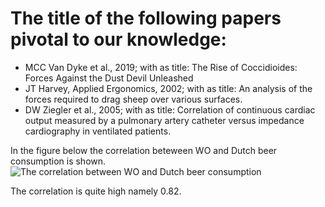 # The title of the following papers pivotal to our knowledge:
* MCC Van Dyke et al., 2019; with as title: The Rise of Coccidioides: Forces Against the Dust Devil Unleashed
* JT Harvey, Applied Ergonomics, 2002; with as title: An analysis of the forces required to drag sheep over various surfaces.
* DW Ziegler et al., 2005; with as title: Correlation of continuous cardiac output measured by a pulmonary artery catheter versus impedance cardiography in ventilated patients.

In the figure below the correlation beteween WO and Dutch beer consumption is shown.
![The correlation between WO and Dutch beer consumption](https://user-images.githubusercontent.com/95469680/196929061-1c35b36f-86a4-415c-82b1-e0df72b534b9.jpg)

The correlation is quite high namely 0.82.
